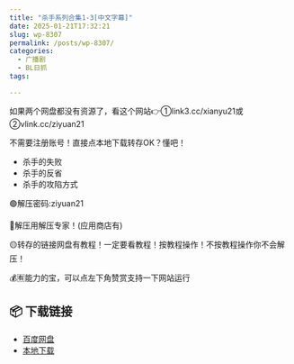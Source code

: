 ```yaml
---
title: "杀手系列合集1-3[中文字幕]"
date: 2025-01-21T17:32:21
slug: wp-8307
permalink: /posts/wp-8307/
categories:
  - 广播剧
  - BL日抓
tags:

---
```


如果两个网盘都没有资源了，看这个网站👉①link3.cc/xianyu21或②vlink.cc/ziyuan21

不需要注册账号！直接点本地下载转存OK？懂吧！

*   杀手的失败
*   杀手的反省
*   杀手的攻陷方式

🟢解压密码:ziyuan21

🔵解压用解压专家！(应用商店有)

🟡转存的链接网盘有教程！一定要看教程！按教程操作！不按教程操作你不会解压！

💰🈶能力的宝，可以点左下角赞赏支持一下网站运行

## 📦 下载链接
- [百度网盘](https://blziyuan21.com/pay-download/8307?key=5bc596651b&down_id=0)
- [本地下载](https://blziyuan21.com/pay-download/8307?key=5bc596651b&down_id=1)

